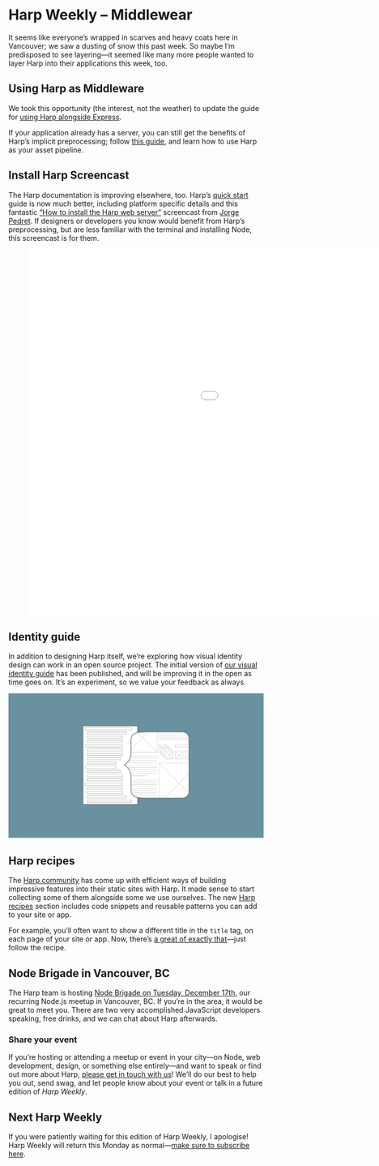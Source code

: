 # Harp Weekly – Middlewear

It seems like everyone’s wrapped in scarves and heavy coats here in Vancouver; we saw a dusting of snow this past week. So maybe I’m predisposed to see layering—it seemed like many more people wanted to layer Harp into their applications this week, too.

## Using Harp as Middleware

We took this opportunity (the interest, not the weather) to update the guide for [using Harp alongside Express](http://harpjs.com/docs/environment/lib).

If your application already has a server, you can still get the benefits of Harp’s implicit preprocessing; follow [this guide](http://harpjs.com/docs/environment/lib), and learn how to use Harp as your asset pipeline.

## Install Harp Screencast

The Harp documentation is improving elsewhere, too. Harp’s [quick start](http://harpjs.com/docs/quick-start) guide is now much better, including platform specific details and this fantastic [“How to install the Harp web server”](http://www.youtube.com/watch?v=SEA0G9kpVJM) screencast from [Jorge Pedret](http://twitter.com/jorgepedret). If designers or developers you know would benefit from Harp’s preprocessing, but are less familiar with the terminal and installing Node, this screencast is for them.

<figure class="post-video">
  <iframe width="1280" height="720" src="//www.youtube.com/embed/SEA0G9kpVJM?rel=0?modestbranding=1&theme=light" frameborder="0" allowfullscreen></iframe>
</figure>

## Identity guide

In addition to designing Harp itself, we’re exploring how visual identity design can work in an open source project. The initial version of [our visual identity guide](http://harpjs.com/identity/) has been published, and will be improving it in the open as time goes on. It’s an experiment, so we value your feedback as always.

[<img src="images/harp-weekly-example-illustration.png" alt="An illustration from the Harp identity guide" class="thin" />](http://harpjs.com/identity/)

## Harp recipes 

The [Harp community](http://harpjs.com/community) has come up with efficient ways of building impressive features into their static sites with Harp. It made sense to start collecting some of them alongside some we use ourselves. The new [Harp recipes](http://harpjs.com/recipes) section includes code snippets and reusable patterns you can add to your site or app.

For example, you’ll often want to show a different title in the `title` tag, on each page of your site or app. Now, there’s [a great of exactly that](http://harpjs.com/recipes/custom-title-description)—just follow the recipe.

## Node Brigade in Vancouver, BC

The Harp team is hosting [Node Brigade on Tuesday, December 17th](http://www.meetup.com/node-brigade-vancouver/events/152845222/), our recurring Node.js meetup in Vancouver, BC. If you’re in the area, it would be great to meet you. There are two very accomplished JavaScript developers speaking, free drinks, and we can chat about Harp afterwards.

### Share your event

If you’re hosting or attending a meetup or event in your city—on Node, web development, design, or something else entirely—and want to speak or find out more about Harp, [please get in touch with us](http://twitter.com/harpwebserver)! We’ll do our best to help you out, send swag, and let people know about your event or talk in a future edition of <cite>Harp Weekly</cite>.

## Next Harp Weekly

If you were patiently waiting for this edition of Harp Weekly, I apologise! Harp Weekly will return this Monday as normal—[make sure to subscribe here](http://harpjs.us7.list-manage1.com/subscribe?u=af92eba03471187c8aa0266e7&id=74381fea66).